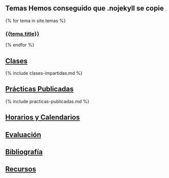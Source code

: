## Temas Hemos conseguido que .nojekyll se copie

{% for tema in site.temas %}

### <a href="{{site.baseurl}}{{tema.path}}">{{tema.title}}</a>

{% endfor %}

## [Clases](clases.html)

{% include clases-impartidas.md %}

## [Prácticas Publicadas](practicas)

{% include practicas-publicadas.md %}

## [Horarios y Calendarios](timetables.html)

## [Evaluación](evaluacion.html)

## [Bibliografía](references.html)

## [Recursos](resources.html)

<!--
## [TFA: Creating a Beautiful User Experience](tema3-web/practicas/p12-tfa-user-experience)
### [Descripción del TFA (p12-tfa-user-experience)](tema3-web/practicas/p12-tfa-user-experience)
-->

